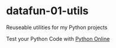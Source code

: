# datafun-01-utils
Reuseable utilities for my Python projects

Test your Python Code with [Python Online](https://www.online-python.com)
